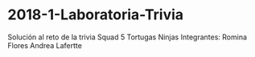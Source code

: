 # 2018-1-Laboratoria-Trivia
Solución al reto de la trivia
Squad 5 Tortugas Ninjas
Integrantes:
Romina Flores
Andrea Lafertte

